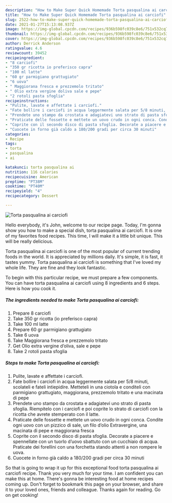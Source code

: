 ```yaml
---
description: "How to Make Super Quick Homemade Torta pasqualina ai carciofi"
title: "How to Make Super Quick Homemade Torta pasqualina ai carciofi"
slug: 2522-how-to-make-super-quick-homemade-torta-pasqualina-ai-carciofi
date: 2021-01-27T15:13:08.937Z
image: https://img-global.cpcdn.com/recipes/936b598fc039c8e6/751x532cq70/torta-pasqualina-ai-carciofi-recipe-main-photo.jpg
thumbnail: https://img-global.cpcdn.com/recipes/936b598fc039c8e6/751x532cq70/torta-pasqualina-ai-carciofi-recipe-main-photo.jpg
cover: https://img-global.cpcdn.com/recipes/936b598fc039c8e6/751x532cq70/torta-pasqualina-ai-carciofi-recipe-main-photo.jpg
author: Derrick Anderson
ratingvalue: 4.6
reviewcount: 39452
recipeingredient:
- "8 carciofi"
- "350 gr ricotta io preferisco capra"
- "100 ml latte"
- "60 gr parmigiano grattugiato"
- "6 uova"
- " Maggiorana fresca e prezzemolo tritato"
- " Olio extra vergine doliva sale e pepe"
- "2 rotoli pasta sfoglia"
recipeinstructions:
- "Pulite, lavate e affettate i carciofi."
- "Fate bollire i carciofi in acqua leggermente salata per 5/8 minuti, scolateli e fateli intiepidire. Metteteli in una ciotola e conditeli con parmigiano grattugiato, maggiorana, prezzemolo tritato e una macinata di pepe"
- "Prendete uno stampo da crostata e adagiatevi uno strato di pasta sfoglia. Riempitelo con i carciofi e poi coprite lo strato di carciofi con la ricotta che avrete stemperato con il latte."
- "Praticate delle fossette e mettete un uovo crudo in ogni conca. Condite ogni uovo con un pizzico di sale, un filo d’olio Extravergine, una macinata di pepe e maggiorana fresca"
- "Coprite con il secondo disco di pasta sfoglia. Decorate a piacere e spennellate con un tuorlo d’uovo sbattuto con un cucchiaio di acqua. Praticate dei forellini con una forchetta stando attenti a non rompere le uova."
- "Cuocete in forno già caldo a 180/200 gradi per circa 30 minuti"
categories:
- Recipe
tags:
- torta
- pasqualina
- ai

katakunci: torta pasqualina ai 
nutrition: 116 calories
recipecuisine: American
preptime: "PT38M"
cooktime: "PT40M"
recipeyield: "4"
recipecategory: Dessert

---
```



![Torta pasqualina ai carciofi](https://img-global.cpcdn.com/recipes/936b598fc039c8e6/751x532cq70/torta-pasqualina-ai-carciofi-recipe-main-photo.jpg)

Hello everybody, it's John, welcome to our recipe page. Today, I'm gonna show you how to make a special dish, torta pasqualina ai carciofi. It is one of my favorites food recipes. This time, I will make it a little bit unique. This will be really delicious.



Torta pasqualina ai carciofi is one of the most popular of current trending foods in the world. It is appreciated by millions daily. It's simple, it is fast, it tastes yummy. Torta pasqualina ai carciofi is something that I've loved my whole life. They are fine and they look fantastic.


To begin with this particular recipe, we must prepare a few components. You can have torta pasqualina ai carciofi using 8 ingredients and 6 steps. Here is how you cook it.

<!--inarticleads1-->

##### The ingredients needed to make Torta pasqualina ai carciofi:

1. Prepare 8 carciofi
1. Take 350 gr ricotta (io preferisco capra)
1. Take 100 ml latte
1. Prepare 60 gr parmigiano grattugiato
1. Take 6 uova
1. Take  Maggiorana fresca e prezzemolo tritato
1. Get  Olio extra vergine d’oliva, sale e pepe
1. Take 2 rotoli pasta sfoglia




<!--inarticleads2-->

##### Steps to make Torta pasqualina ai carciofi:

1. Pulite, lavate e affettate i carciofi.
1. Fate bollire i carciofi in acqua leggermente salata per 5/8 minuti, scolateli e fateli intiepidire. Metteteli in una ciotola e conditeli con parmigiano grattugiato, maggiorana, prezzemolo tritato e una macinata di pepe
1. Prendete uno stampo da crostata e adagiatevi uno strato di pasta sfoglia. Riempitelo con i carciofi e poi coprite lo strato di carciofi con la ricotta che avrete stemperato con il latte.
1. Praticate delle fossette e mettete un uovo crudo in ogni conca. Condite ogni uovo con un pizzico di sale, un filo d’olio Extravergine, una macinata di pepe e maggiorana fresca
1. Coprite con il secondo disco di pasta sfoglia. Decorate a piacere e spennellate con un tuorlo d’uovo sbattuto con un cucchiaio di acqua. Praticate dei forellini con una forchetta stando attenti a non rompere le uova.
1. Cuocete in forno già caldo a 180/200 gradi per circa 30 minuti




So that is going to wrap it up for this exceptional food torta pasqualina ai carciofi recipe. Thank you very much for your time. I am confident you can make this at home. There's gonna be interesting food at home recipes coming up. Don't forget to bookmark this page on your browser, and share it to your loved ones, friends and colleague. Thanks again for reading. Go on get cooking!
